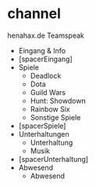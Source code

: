 # channel

henahax.de Teamspeak

- Eingang & Info
- [spacerEingang]
- Spiele
  - Deadlock
  - Dota
  - Guild Wars
  - Hunt: Showdown
  - Rainbow Six
  - Sonstige Spiele
- [spacerSpiele]
- Unterhaltungen
  - Unterhaltung
  - Musik
- [spacerUnterhaltung]
- Abwesend
  - Abwesend